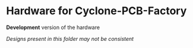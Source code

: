Hardware for Cyclone-PCB-Factory  
===================

**Development** version of the hardware  

_Designs present in this folder may not be consistent_

